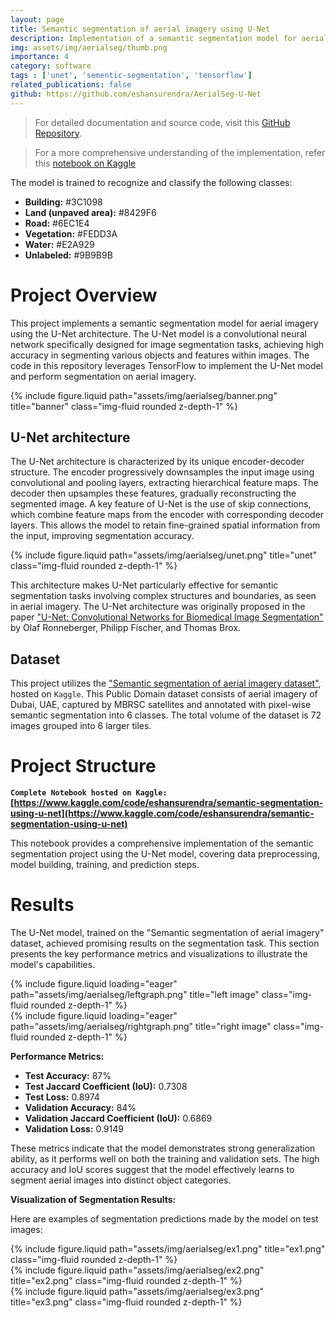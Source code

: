 ```yaml
---
layout: page
title: Semantic segmentation of aerial imagery using U-Net
description: Implementation of a semantic segmentation model for aerial imagery using the U-Net architecture. The project aims to accurately segment various objects and features within aerial images, leveraging the powerful capabilities of the U-Net model.
img: assets/img/aerialseg/thumb.png
importance: 4
category: software
tags : ['unet', 'sementic-segmentation', 'tensorflow']
related_publications: false
github: https://github.com/eshansurendra/AerialSeg-U-Net
---
```


> For detailed documentation and source code, visit this [GitHub Repository](https://github.com/eshansurendra/AerialSeg-U-Net).

> For a more comprehensive understanding of the implementation, refer this [notebook on Kaggle](https://www.kaggle.com/code/eshansurendra/semantic-segmentation-using-u-net/notebook#Semantic-segmentation-of-aerial-imagery-using-U-Net)

The model is trained to recognize and classify the following classes:

* **Building:**  #3C1098
* **Land (unpaved area):** #8429F6
* **Road:** #6EC1E4
* **Vegetation:** #FEDD3A
* **Water:** #E2A929
* **Unlabeled:** #9B9B9B

# Project Overview

This project implements a semantic segmentation model for aerial imagery using the U-Net architecture. The U-Net model is a convolutional neural network specifically designed for image segmentation tasks, achieving high accuracy in segmenting various objects and features within images. The code in this repository leverages TensorFlow to implement the U-Net model and perform segmentation on aerial imagery. 

<div class="row justify-content-sm-center">
    <div class="col-sm mt-3 mt-md-0">
        {% include figure.liquid path="assets/img/aerialseg/banner.png" title="banner" class="img-fluid rounded z-depth-1" %}
    </div>
</div>

## U-Net architecture

The U-Net architecture is characterized by its unique encoder-decoder structure. The encoder progressively downsamples the input image using convolutional and pooling layers, extracting hierarchical feature maps. The decoder then upsamples these features, gradually reconstructing the segmented image.  A key feature of U-Net is the use of skip connections, which combine feature maps from the encoder with corresponding decoder layers. This allows the model to retain fine-grained spatial information from the input, improving segmentation accuracy. 

<div class="row justify-content-sm-center">
    <div class="col-sm mt-3 mt-md-0">
        {% include figure.liquid path="assets/img/aerialseg/unet.png" title="unet" class="img-fluid rounded z-depth-1" %}
    </div>
</div>

This architecture makes U-Net particularly effective for semantic segmentation tasks involving complex structures and boundaries, as seen in aerial imagery.  The U-Net architecture was originally proposed in the paper ["U-Net: Convolutional Networks for Biomedical Image Segmentation"](https://arxiv.org/pdf/1505.04597) by Olaf Ronneberger, Philipp Fischer, and Thomas Brox. 

## Dataset

This project utilizes the ["Semantic segmentation of aerial imagery dataset"](https://www.kaggle.com/datasets/humansintheloop/semantic-segmentation-of-aerial-imagery), hosted on `Kaggle`. This Public Domain dataset consists of aerial imagery of Dubai, UAE, captured by MBRSC satellites and annotated with pixel-wise semantic segmentation into 6 classes. The total volume of the dataset is 72 images grouped into 6 larger tiles.

# Project Structure

**`Complete Notebook hosted on Kaggle:` [https://www.kaggle.com/code/eshansurendra/semantic-segmentation-using-u-net](https://www.kaggle.com/code/eshansurendra/semantic-segmentation-using-u-net)**

This notebook provides a comprehensive implementation of the semantic segmentation project using the U-Net model, covering data preprocessing, model building, training, and prediction steps. 

# Results

The U-Net model, trained on the "Semantic segmentation of aerial imagery" dataset, achieved promising results on the segmentation task.  This section presents the key performance metrics and visualizations to illustrate the model's capabilities. 

<div class="row">
    <div class="col-sm mt-3 mt-md-0">
        {% include figure.liquid loading="eager" path="assets/img/aerialseg/leftgraph.png" title="left image" class="img-fluid rounded z-depth-1" %}
    </div>
    <div class="col-sm mt-3 mt-md-0">
        {% include figure.liquid loading="eager" path="assets/img/aerialseg/rightgraph.png" title="right image" class="img-fluid rounded z-depth-1" %}
    </div>
</div>

**Performance Metrics:**

* **Test Accuracy:** 87%
* **Test Jaccard Coefficient (IoU):** 0.7308
* **Test Loss:** 0.8974
* **Validation Accuracy:** 84%
* **Validation Jaccard Coefficient (IoU):** 0.6869
* **Validation Loss:** 0.9149

These metrics indicate that the model demonstrates strong generalization ability, as it performs well on both the training and validation sets.  The high accuracy and IoU scores suggest that the model effectively learns to segment aerial images into distinct object categories.

**Visualization of Segmentation Results:**

Here are examples of segmentation predictions made by the model on test images:

<div class="row justify-content-sm-center">
    <div class="col-sm mt-3 mt-md-0">
        {% include figure.liquid path="assets/img/aerialseg/ex1.png" title="ex1.png" class="img-fluid rounded z-depth-1" %}
    </div>
</div>

<div class="row justify-content-sm-center">
    <div class="col-sm mt-3 mt-md-0">
        {% include figure.liquid path="assets/img/aerialseg/ex2.png" title="ex2.png" class="img-fluid rounded z-depth-1" %}
    </div>
</div>

<div class="row justify-content-sm-center">
    <div class="col-sm mt-3 mt-md-0">
        {% include figure.liquid path="assets/img/aerialseg/ex3.png" title="ex3.png" class="img-fluid rounded z-depth-1" %}
    </div>
</div>
